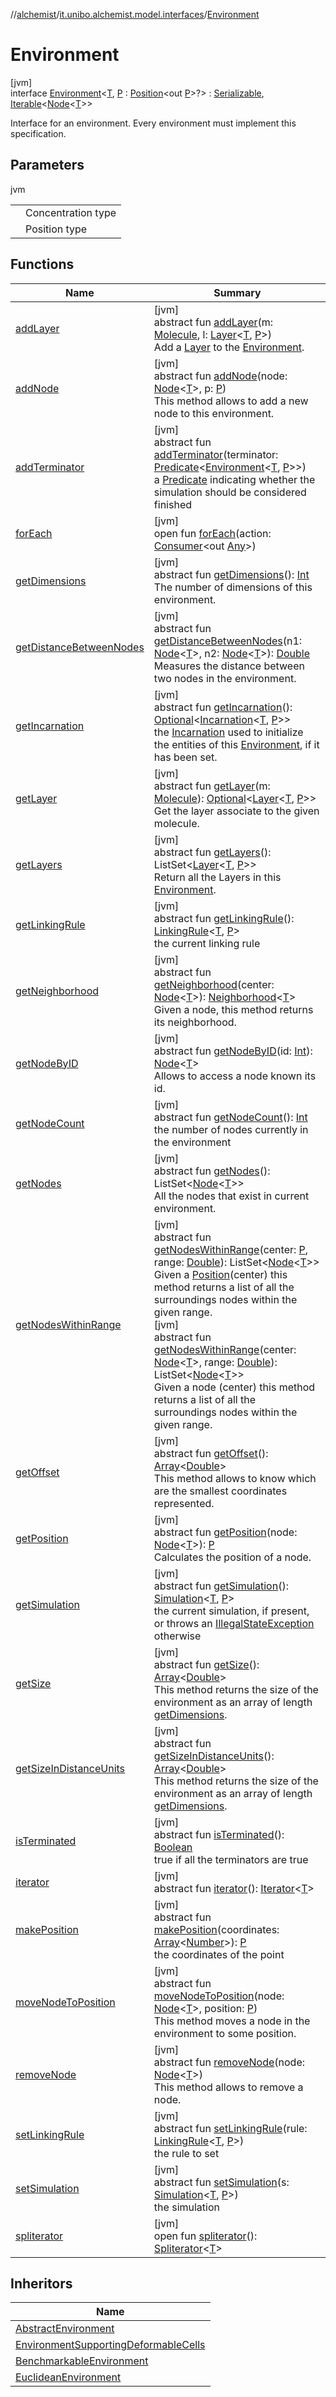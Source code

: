//[alchemist](../../../index.md)/[it.unibo.alchemist.model.interfaces](../index.md)/[Environment](index.md)

# Environment

[jvm]\
interface [Environment](index.md)<[T](index.md), [P](index.md) : [Position](../-position/index.md)<out [P](../../it.unibo.alchemist.boundary.interfaces/-output-monitor/index.md)>?> : [Serializable](https://docs.oracle.com/javase/8/docs/api/java/io/Serializable.html), [Iterable](https://docs.oracle.com/javase/8/docs/api/java/lang/Iterable.html)<[Node](../-node/index.md)<[T](../../it.unibo.alchemist.boundary.interfaces/-output-monitor/index.md)>> 

Interface for an environment. Every environment must implement this specification.

## Parameters

jvm

| | |
|---|---|
| <P> | Concentration type |
| <T> | Position type |

## Functions

| Name | Summary |
|---|---|
| [addLayer](add-layer.md) | [jvm]<br>abstract fun [addLayer](add-layer.md)(m: [Molecule](../-molecule/index.md), l: [Layer](../-layer/index.md)<[T](../../it.unibo.alchemist.boundary.interfaces/-output-monitor/index.md), [P](../../it.unibo.alchemist.boundary.interfaces/-output-monitor/index.md)>)<br>Add a [Layer](../-layer/index.md) to the [Environment](index.md). |
| [addNode](add-node.md) | [jvm]<br>abstract fun [addNode](add-node.md)(node: [Node](../-node/index.md)<[T](../../it.unibo.alchemist.boundary.interfaces/-output-monitor/index.md)>, p: [P](../../it.unibo.alchemist.boundary.interfaces/-output-monitor/index.md))<br>This method allows to add a new node to this environment. |
| [addTerminator](add-terminator.md) | [jvm]<br>abstract fun [addTerminator](add-terminator.md)(terminator: [Predicate](https://docs.oracle.com/javase/8/docs/api/java/util/function/Predicate.html)<[Environment](index.md)<[T](../../it.unibo.alchemist.boundary.interfaces/-output-monitor/index.md), [P](../../it.unibo.alchemist.boundary.interfaces/-output-monitor/index.md)>>)<br>a [Predicate](https://docs.oracle.com/javase/8/docs/api/java/util/function/Predicate.html) indicating whether the simulation should be considered finished |
| [forEach](../../it.unibo.alchemist.expressions.implementations/-list-tree-node/index.md#-655675525%2FFunctions%2F-267951372) | [jvm]<br>open fun [forEach](../../it.unibo.alchemist.expressions.implementations/-list-tree-node/index.md#-655675525%2FFunctions%2F-267951372)(action: [Consumer](https://docs.oracle.com/javase/8/docs/api/java/util/function/Consumer.html)<out [Any](https://kotlinlang.org/api/latest/jvm/stdlib/kotlin/-any/index.html)>) |
| [getDimensions](get-dimensions.md) | [jvm]<br>abstract fun [getDimensions](get-dimensions.md)(): [Int](https://kotlinlang.org/api/latest/jvm/stdlib/kotlin/-int/index.html)<br>The number of dimensions of this environment. |
| [getDistanceBetweenNodes](get-distance-between-nodes.md) | [jvm]<br>abstract fun [getDistanceBetweenNodes](get-distance-between-nodes.md)(n1: [Node](../-node/index.md)<[T](../../it.unibo.alchemist.boundary.interfaces/-output-monitor/index.md)>, n2: [Node](../-node/index.md)<[T](../../it.unibo.alchemist.boundary.interfaces/-output-monitor/index.md)>): [Double](https://kotlinlang.org/api/latest/jvm/stdlib/kotlin/-double/index.html)<br>Measures the distance between two nodes in the environment. |
| [getIncarnation](get-incarnation.md) | [jvm]<br>abstract fun [getIncarnation](get-incarnation.md)(): [Optional](https://docs.oracle.com/javase/8/docs/api/java/util/Optional.html)<[Incarnation](../-incarnation/index.md)<[T](../../it.unibo.alchemist.boundary.interfaces/-output-monitor/index.md), [P](../../it.unibo.alchemist.boundary.interfaces/-output-monitor/index.md)>><br>the [Incarnation](../-incarnation/index.md) used to initialize the entities of this [Environment](index.md), if it has been set. |
| [getLayer](get-layer.md) | [jvm]<br>abstract fun [getLayer](get-layer.md)(m: [Molecule](../-molecule/index.md)): [Optional](https://docs.oracle.com/javase/8/docs/api/java/util/Optional.html)<[Layer](../-layer/index.md)<[T](../../it.unibo.alchemist.boundary.interfaces/-output-monitor/index.md), [P](../../it.unibo.alchemist.boundary.interfaces/-output-monitor/index.md)>><br>Get the layer associate to the given molecule. |
| [getLayers](get-layers.md) | [jvm]<br>abstract fun [getLayers](get-layers.md)(): ListSet<[Layer](../-layer/index.md)<[T](../../it.unibo.alchemist.boundary.interfaces/-output-monitor/index.md), [P](../../it.unibo.alchemist.boundary.interfaces/-output-monitor/index.md)>><br>Return all the Layers in this [Environment](index.md). |
| [getLinkingRule](get-linking-rule.md) | [jvm]<br>abstract fun [getLinkingRule](get-linking-rule.md)(): [LinkingRule](../-linking-rule/index.md)<[T](../../it.unibo.alchemist.boundary.interfaces/-output-monitor/index.md), [P](../../it.unibo.alchemist.boundary.interfaces/-output-monitor/index.md)><br>the current linking rule |
| [getNeighborhood](get-neighborhood.md) | [jvm]<br>abstract fun [getNeighborhood](get-neighborhood.md)(center: [Node](../-node/index.md)<[T](../../it.unibo.alchemist.boundary.interfaces/-output-monitor/index.md)>): [Neighborhood](../-neighborhood/index.md)<[T](../../it.unibo.alchemist.boundary.interfaces/-output-monitor/index.md)><br>Given a node, this method returns its neighborhood. |
| [getNodeByID](get-node-by-i-d.md) | [jvm]<br>abstract fun [getNodeByID](get-node-by-i-d.md)(id: [Int](https://kotlinlang.org/api/latest/jvm/stdlib/kotlin/-int/index.html)): [Node](../-node/index.md)<[T](../../it.unibo.alchemist.boundary.interfaces/-output-monitor/index.md)><br>Allows to access a node known its id. |
| [getNodeCount](get-node-count.md) | [jvm]<br>abstract fun [getNodeCount](get-node-count.md)(): [Int](https://kotlinlang.org/api/latest/jvm/stdlib/kotlin/-int/index.html)<br>the number of nodes currently in the environment |
| [getNodes](get-nodes.md) | [jvm]<br>abstract fun [getNodes](get-nodes.md)(): ListSet<[Node](../-node/index.md)<[T](../../it.unibo.alchemist.boundary.interfaces/-output-monitor/index.md)>><br>All the nodes that exist in current environment. |
| [getNodesWithinRange](get-nodes-within-range.md) | [jvm]<br>abstract fun [getNodesWithinRange](get-nodes-within-range.md)(center: [P](../../it.unibo.alchemist.boundary.interfaces/-output-monitor/index.md), range: [Double](https://kotlinlang.org/api/latest/jvm/stdlib/kotlin/-double/index.html)): ListSet<[Node](../-node/index.md)<[T](../../it.unibo.alchemist.boundary.interfaces/-output-monitor/index.md)>><br>Given a [Position](../-position/index.md)(center) this method returns a list of all the surroundings nodes within the given range.<br>[jvm]<br>abstract fun [getNodesWithinRange](get-nodes-within-range.md)(center: [Node](../-node/index.md)<[T](../../it.unibo.alchemist.boundary.interfaces/-output-monitor/index.md)>, range: [Double](https://kotlinlang.org/api/latest/jvm/stdlib/kotlin/-double/index.html)): ListSet<[Node](../-node/index.md)<[T](../../it.unibo.alchemist.boundary.interfaces/-output-monitor/index.md)>><br>Given a node (center) this method returns a list of all the surroundings nodes within the given range. |
| [getOffset](get-offset.md) | [jvm]<br>abstract fun [getOffset](get-offset.md)(): [Array](https://kotlinlang.org/api/latest/jvm/stdlib/kotlin/-array/index.html)<[Double](https://kotlinlang.org/api/latest/jvm/stdlib/kotlin/-double/index.html)><br>This method allows to know which are the smallest coordinates represented. |
| [getPosition](get-position.md) | [jvm]<br>abstract fun [getPosition](get-position.md)(node: [Node](../-node/index.md)<[T](../../it.unibo.alchemist.boundary.interfaces/-output-monitor/index.md)>): [P](../../it.unibo.alchemist.boundary.interfaces/-output-monitor/index.md)<br>Calculates the position of a node. |
| [getSimulation](get-simulation.md) | [jvm]<br>abstract fun [getSimulation](get-simulation.md)(): [Simulation](../../it.unibo.alchemist.core.interfaces/-simulation/index.md)<[T](../../it.unibo.alchemist.boundary.interfaces/-output-monitor/index.md), [P](../../it.unibo.alchemist.boundary.interfaces/-output-monitor/index.md)><br>the current simulation, if present, or throws an [IllegalStateException](https://docs.oracle.com/javase/8/docs/api/java/lang/IllegalStateException.html) otherwise |
| [getSize](get-size.md) | [jvm]<br>abstract fun [getSize](get-size.md)(): [Array](https://kotlinlang.org/api/latest/jvm/stdlib/kotlin/-array/index.html)<[Double](https://kotlinlang.org/api/latest/jvm/stdlib/kotlin/-double/index.html)><br>This method returns the size of the environment as an array of length [getDimensions](get-dimensions.md). |
| [getSizeInDistanceUnits](get-size-in-distance-units.md) | [jvm]<br>abstract fun [getSizeInDistanceUnits](get-size-in-distance-units.md)(): [Array](https://kotlinlang.org/api/latest/jvm/stdlib/kotlin/-array/index.html)<[Double](https://kotlinlang.org/api/latest/jvm/stdlib/kotlin/-double/index.html)><br>This method returns the size of the environment as an array of length [getDimensions](get-dimensions.md). |
| [isTerminated](is-terminated.md) | [jvm]<br>abstract fun [isTerminated](is-terminated.md)(): [Boolean](https://kotlinlang.org/api/latest/jvm/stdlib/kotlin/-boolean/index.html)<br>true if all the terminators are true |
| [iterator](../../it.unibo.alchemist.loader.variables/-arbitrary-variable/index.md#-1606146105%2FFunctions%2F-267951372) | [jvm]<br>abstract fun [iterator](../../it.unibo.alchemist.loader.variables/-arbitrary-variable/index.md#-1606146105%2FFunctions%2F-267951372)(): [Iterator](https://docs.oracle.com/javase/8/docs/api/java/util/Iterator.html)<[T](../../it.unibo.alchemist.boundary.interfaces/-output-monitor/index.md)> |
| [makePosition](make-position.md) | [jvm]<br>abstract fun [makePosition](make-position.md)(coordinates: [Array](https://kotlinlang.org/api/latest/jvm/stdlib/kotlin/-array/index.html)<[Number](https://docs.oracle.com/javase/8/docs/api/java/lang/Number.html)>): [P](../../it.unibo.alchemist.boundary.interfaces/-output-monitor/index.md)<br>the coordinates of the point |
| [moveNodeToPosition](move-node-to-position.md) | [jvm]<br>abstract fun [moveNodeToPosition](move-node-to-position.md)(node: [Node](../-node/index.md)<[T](../../it.unibo.alchemist.boundary.interfaces/-output-monitor/index.md)>, position: [P](../../it.unibo.alchemist.boundary.interfaces/-output-monitor/index.md))<br>This method moves a node in the environment to some position. |
| [removeNode](remove-node.md) | [jvm]<br>abstract fun [removeNode](remove-node.md)(node: [Node](../-node/index.md)<[T](../../it.unibo.alchemist.boundary.interfaces/-output-monitor/index.md)>)<br>This method allows to remove a node. |
| [setLinkingRule](set-linking-rule.md) | [jvm]<br>abstract fun [setLinkingRule](set-linking-rule.md)(rule: [LinkingRule](../-linking-rule/index.md)<[T](../../it.unibo.alchemist.boundary.interfaces/-output-monitor/index.md), [P](../../it.unibo.alchemist.boundary.interfaces/-output-monitor/index.md)>)<br>the rule to set |
| [setSimulation](set-simulation.md) | [jvm]<br>abstract fun [setSimulation](set-simulation.md)(s: [Simulation](../../it.unibo.alchemist.core.interfaces/-simulation/index.md)<[T](../../it.unibo.alchemist.boundary.interfaces/-output-monitor/index.md), [P](../../it.unibo.alchemist.boundary.interfaces/-output-monitor/index.md)>)<br>the simulation |
| [spliterator](../../it.unibo.alchemist.expressions.implementations/-list-tree-node/index.md#-677603448%2FFunctions%2F-267951372) | [jvm]<br>open fun [spliterator](../../it.unibo.alchemist.expressions.implementations/-list-tree-node/index.md#-677603448%2FFunctions%2F-267951372)(): [Spliterator](https://docs.oracle.com/javase/8/docs/api/java/util/Spliterator.html)<[T](../../it.unibo.alchemist.boundary.interfaces/-output-monitor/index.md)> |

## Inheritors

| Name |
|---|
| [AbstractEnvironment](../../it.unibo.alchemist.model.implementations.environments/-abstract-environment/index.md) |
| [EnvironmentSupportingDeformableCells](../-environment-supporting-deformable-cells/index.md) |
| [BenchmarkableEnvironment](../-benchmarkable-environment/index.md) |
| [EuclideanEnvironment](../-euclidean-environment/index.md) |

